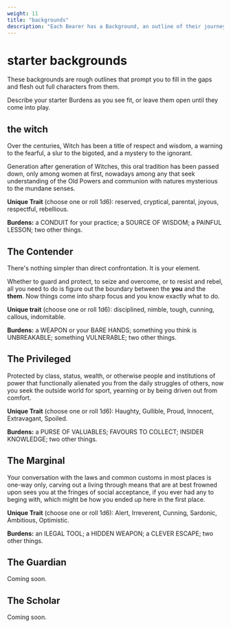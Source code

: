 ```yaml
---
weight: 11
title: "backgrounds"
description: "Each Bearer has a Background, an outline of their journey before teh start of the Tale."
---
```


# starter backgrounds

These backgrounds are rough outlines that prompt you to fill in the gaps and flesh out full characters from them.

Describe your starter Burdens as you see fit, or leave them open until they come into play.

## the witch

Over the centuries, Witch has been a title of respect and wisdom, a warning to the fearful, a slur to the bigoted, and a mystery to the ignorant.

Generation after generation of Witches, this oral tradition has been passed down, only among women at first, nowadays among any that seek understanding of the Old Powers and communion with natures mysterious to the mundane senses.

**Unique Trait** (choose one or roll 1d6): reserved, cryptical, parental, joyous, respectful, rebellious.

**Burdens:** a CONDUIT for your practice; a SOURCE OF WISDOM; a PAINFUL LESSON; two other things.

## The Contender

There's nothing simpler than direct confrontation. It is your element.

Whether to guard and protect, to seize and overcome, or to resist and rebel, all you need to do is figure out the boundary between the **you** and the **them**. Now things come into sharp focus and you know exactly what to do.

**Unique trait** (choose one or roll 1d6): disciplined, nimble, tough, cunning, callous, indomitable.

**Burdens:** a WEAPON or your BARE HANDS; something you think is UNBREAKABLE; something VULNERABLE; two other things.

## The Privileged

Protected by class, status, wealth, or otherwise people and institutions of power that functionally alienated you from the daily struggles of others, now you seek the outside world for sport, yearning or by being driven out from comfort.

**Unique Trait** (choose one or roll 1d6): Haughty, Gullible, Proud, Innocent, Extravagant, Spoiled.

**Burdens:** a PURSE OF VALUABLES; FAVOURS TO COLLECT; INSIDER KNOWLEDGE; two other things.

## The Marginal

Your conversation with the laws and common customs in most places is one-way only, carving out a living through means that are at best frowned upon sees you at the fringes of social acceptance, if you ever had any to beging with, which might be how you ended up here in the first place.

**Unique Trait** (choose one or roll 1d6): Alert, Irreverent, Cunning, Sardonic, Ambitious, Optimistic.

**Burdens:** an ILEGAL TOOL; a HIDDEN WEAPON; a CLEVER ESCAPE; two other things.

## The Guardian

Coming soon.

## The Scholar

Coming soon.